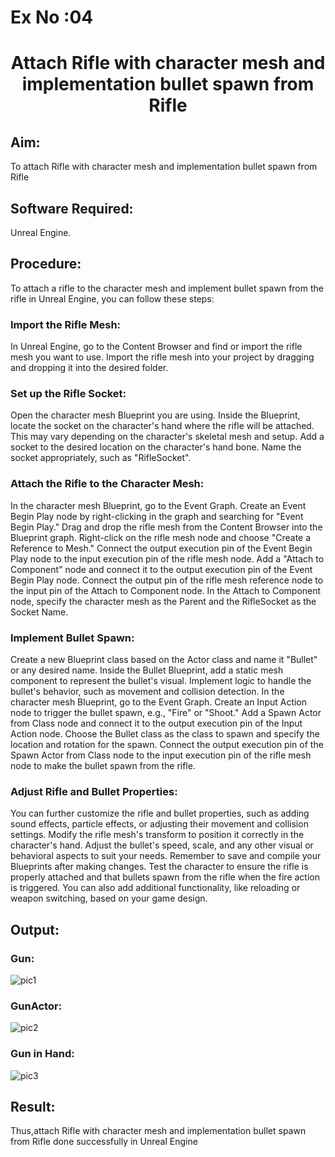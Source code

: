 # Ex No :04

# <p align="center">  Attach Rifle with character mesh and implementation bullet spawn from Rifle </p>

## Aim:
To attach Rifle with character mesh and implementation bullet spawn from Rifle 
## Software Required:
Unreal Engine.

## Procedure:
To attach a rifle to the character mesh and implement bullet spawn from the rifle in Unreal Engine, you can follow these steps:

### Import the Rifle Mesh:

In Unreal Engine, go to the Content Browser and find or import the rifle mesh you want to use.
Import the rifle mesh into your project by dragging and dropping it into the desired folder.

### Set up the Rifle Socket:

Open the character mesh Blueprint you are using.
Inside the Blueprint, locate the socket on the character's hand where the rifle will be attached. This may vary depending on the character's skeletal mesh and setup.
Add a socket to the desired location on the character's hand bone. Name the socket appropriately, such as "RifleSocket".

### Attach the Rifle to the Character Mesh:

In the character mesh Blueprint, go to the Event Graph.
Create an Event Begin Play node by right-clicking in the graph and searching for "Event Begin Play."
Drag and drop the rifle mesh from the Content Browser into the Blueprint graph.
Right-click on the rifle mesh node and choose "Create a Reference to Mesh."
Connect the output execution pin of the Event Begin Play node to the input execution pin of the rifle mesh node.
Add a "Attach to Component" node and connect it to the output execution pin of the Event Begin Play node.
Connect the output pin of the rifle mesh reference node to the input pin of the Attach to Component node.
In the Attach to Component node, specify the character mesh as the Parent and the RifleSocket as the Socket Name.

### Implement Bullet Spawn:

Create a new Blueprint class based on the Actor class and name it "Bullet" or any desired name.
Inside the Bullet Blueprint, add a static mesh component to represent the bullet's visual.
Implement logic to handle the bullet's behavior, such as movement and collision detection.
In the character mesh Blueprint, go to the Event Graph.
Create an Input Action node to trigger the bullet spawn, e.g., "Fire" or "Shoot."
Add a Spawn Actor from Class node and connect it to the output execution pin of the Input Action node.
Choose the Bullet class as the class to spawn and specify the location and rotation for the spawn.
Connect the output execution pin of the Spawn Actor from Class node to the input execution pin of the rifle mesh node to make the bullet spawn from the rifle.

### Adjust Rifle and Bullet Properties:

You can further customize the rifle and bullet properties, such as adding sound effects, particle effects, or adjusting their movement and collision settings.
Modify the rifle mesh's transform to position it correctly in the character's hand.
Adjust the bullet's speed, scale, and any other visual or behavioral aspects to suit your needs.
Remember to save and compile your Blueprints after making changes. Test the character to ensure the rifle is properly attached and that bullets spawn from the rifle when the fire action is triggered. You can also add additional functionality, like reloading or weapon switching, based on your game design.

## Output:
### Gun:
![pic1](https://github.com/durga46/Ex3.Game-programming/assets/75235704/587afc33-e65a-40a3-bc14-4aa573709130)

### GunActor:
![pic2](https://github.com/durga46/Ex3.Game-programming/assets/75235704/c64390fa-1f85-44b3-b23c-44328cc221fd)

### Gun in Hand:
![pic3](https://github.com/durga46/Ex3.Game-programming/assets/75235704/b383850b-8676-4c23-bced-251f9dc6b10e)



## Result:

Thus,attach Rifle with character mesh and implementation bullet spawn from Rifle done successfully in Unreal Engine






